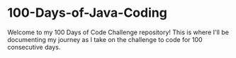 # 100-Days-of-Java-Coding

Welcome to my 100 Days of Code Challenge repository! This is where I'll be documenting my journey as I take on the challenge to code for 100 consecutive days. 
